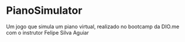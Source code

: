 # PianoSimulator
Um jogo que simula um piano virtual, realizado no bootcamp da DIO.me com o instrutor Felipe Silva Aguiar
